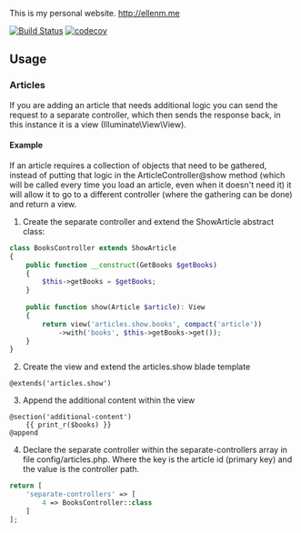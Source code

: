 This is my personal website. http://ellenm.me

[![Build Status](https://travis-ci.com/ellllllen/personal-website.svg?branch=master)](https://travis-ci.com/ellllllen/personal-website)
[![codecov](https://codecov.io/gh/ellllllen/personal-website/branch/master/graph/badge.svg)](https://codecov.io/gh/ellllllen/personal-website)

## Usage

### Articles
If you are adding an article that needs additional logic you can send the request to a separate
controller, which then sends the response back, in this instance it is a view (Illuminate\View\View).

#### Example
If an article requires a collection of objects that need to be gathered, instead of putting that logic in the
ArticleController@show method (which will be called every time you load an article, even when it doesn't need it) it
will allow it to go to a different controller (where the gathering can be done) and return a view.

1. Create the separate controller and extend the ShowArticle abstract class:
```php
class BooksController extends ShowArticle
{
    public function __construct(GetBooks $getBooks)
    {
        $this->getBooks = $getBooks;
    }
 
    public function show(Article $article): View
    {
        return view('articles.show.books', compact('article'))
            ->with('books', $this->getBooks->get());
    }
}
 ```

2. Create the view and extend the articles.show blade template
```blade
@extends('articles.show')
```

3. Append the additional content within the view
```blade
@section('additional-content')
    {{ print_r($books) }}
@append
```

4. Declare the separate controller within the separate-controllers array in file config/articles.php. Where the key is
the article id (primary key) and the value is the controller path.
```php
return [
    'separate-controllers' => [
        4 => BooksController::class
    ]
];
```

